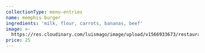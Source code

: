 ```yaml
---
collectionType: menu-entries
name: memphis burger
ingredients: 'milk, flour, carrots, bananas, beef'
image: >-
  https://res.cloudinary.com/luismago/image/upload/v1566933673/restaurant/memphis-burger.jpg
price: 25
---
```


